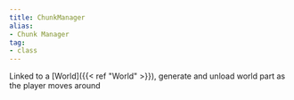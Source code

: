 ```yaml
---
title: ChunkManager
alias: 
- Chunk Manager
tag: 
- class
---
```

Linked to a [World]({{< ref "World" >}}), generate and unload world part as the player moves around
